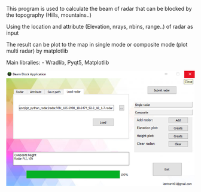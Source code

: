 This program is used to calculate the beam of radar that can be blocked by the topography (Hills, mountains..)

Using the location and attribute (Elevation, nrays, nbins, range..) of radar as input

The result can be plot to the map in single mode or composite mode (plot multi radar) by matplotlib

Main libralies: - Wradlib, Pyqt5, Matplotlib

![alt text](https://github.com/lamtrant61/Radar-beam-block/blob/master/img/1.png)


